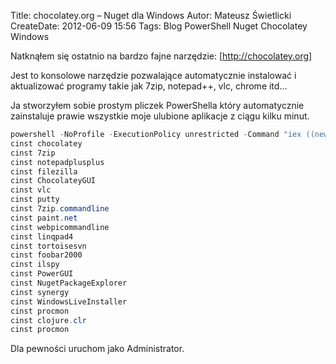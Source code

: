 Title: chocolatey.org – Nuget dla Windows
Autor: Mateusz Świetlicki
CreateDate: 2012-06-09 15:56
Tags: 	Blog
		PowerShell
		Nuget
		Chocolatey
		Windows

Natknąłem się ostatnio na bardzo fajne narzędzie: [http://chocolatey.org]

Jest to konsolowe narzędzie pozwalające automatycznie instalować i aktualizować programy takie jak 7zip, notepad++, vlc, chrome itd…

Ja stworzyłem sobie prostym pliczek PowerShella który automatycznie zainstaluje prawie wszystkie moje ulubione aplikacje z ciągu kilku minut.

```powershell
powershell -NoProfile -ExecutionPolicy unrestricted -Command "iex ((new-object net.webclient).DownloadString('http://bit.ly/psChocInstall'))"
cinst chocolatey
cinst 7zip
cinst notepadplusplus
cinst filezilla
cinst ChocolateyGUI
cinst vlc
cinst putty
cinst 7zip.commandline
cinst paint.net
cinst webpicommandline
cinst linqpad4
cinst tortoisesvn
cinst foobar2000
cinst ilspy
cinst PowerGUI
cinst NugetPackageExplorer
cinst synergy
cinst WindowsLiveInstaller
cinst procmon
cinst clojure.clr
cinst procmon
```

Dla pewności uruchom jako Administrator.